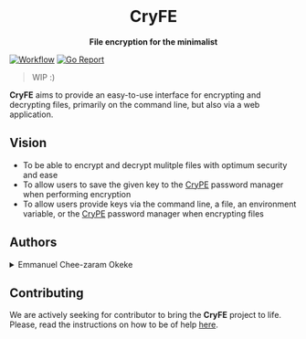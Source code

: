 <div align="center">
  <br/>
  <h1>CryFE</h1>
  <strong>File encryption for the minimalist</strong>
</div>

[![Workflow](https://github.com/chee-zaram/cryfe/actions/workflows/go.yml/badge.svg)][workflow]
[![Go Report](https://goreportcard.com/badge/github.com/wigit-ng/webapp/backend)][report]

> WIP :)

**CryFE** aims to provide an easy-to-use interface for encrypting and decrypting
files, primarily on the command line, but also via a web application.

## Vision

- To be able to encrypt and decrypt mulitple files with optimum security and
  ease
- To allow users to save the given key to the
  [CryPE](https://github.com/chee-zaram/crype) password manager when performing
  encryption
- To allow users provide keys via the command line, a file, an environment
  variable, or the [CryPE](https://github.com/chee-zaram/crype) password manager
  when encrypting files

## Authors

<details>
    <summary>Emmanuel Chee-zaram Okeke</summary>
    <ul>
    <li><a href="https://www.cheezaram.tech">Website</a></li>
    <li><a href="https://www.github.com/chee-zaram">GitHub</a></li>
    <li><a href="https://www.twitter.com/CheezaramOkeke">Twitter</a></li>
    <li><a href="https://www.linkedin.com/in/chee-zaram">Linkedin</a></li>
    <li><a href="mailto:ecokeke21@gmail.com">Gmail</a></li>
    </ul>
</details>

## Contributing

We are actively seeking for contributor to bring the **CryFE** project to life.
Please, read the instructions on how to be of help [here](CONTRIBUTING.md).

[workflow]: https://github.com/chee-zaram/cryfe/actions/workflows/go.yml?query=branch%3Amain+event%3Apush
[report]: https://goreportcard.com/report/github.com/chee-zaram/cryfe

